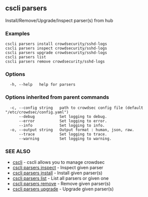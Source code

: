 ## cscli parsers

Install/Remove/Upgrade/Inspect parser(s) from hub

### Examples

```
cscli parsers install crowdsecurity/sshd-logs
cscli parsers inspect crowdsecurity/sshd-logs
cscli parsers upgrade crowdsecurity/sshd-logs
cscli parsers list
cscli parsers remove crowdsecurity/sshd-logs

```

### Options

```
  -h, --help   help for parsers
```

### Options inherited from parent commands

```
  -c, --config string   path to crowdsec config file (default "/etc/crowdsec/config.yaml")
      --debug           Set logging to debug.
      --error           Set logging to error.
      --info            Set logging to info.
  -o, --output string   Output format : human, json, raw.
      --trace           Set logging to trace.
      --warning         Set logging to warning.
```

### SEE ALSO

* [cscli](cscli.md)	 - cscli allows you to manage crowdsec
* [cscli parsers inspect](cscli_parsers_inspect.md)	 - Inspect given parser
* [cscli parsers install](cscli_parsers_install.md)	 - Install given parser(s)
* [cscli parsers list](cscli_parsers_list.md)	 - List all parsers or given one
* [cscli parsers remove](cscli_parsers_remove.md)	 - Remove given parser(s)
* [cscli parsers upgrade](cscli_parsers_upgrade.md)	 - Upgrade given parser(s)


